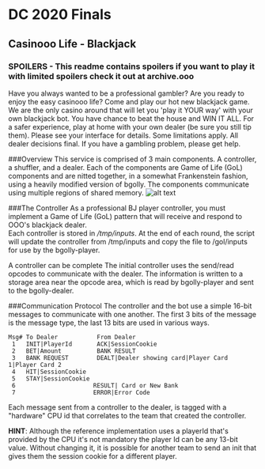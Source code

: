 # DC 2020 Finals
## Casinooo Life - Blackjack  
### SPOILERS - This readme contains spoilers if you want to play it with limited spoilers check it out at archive.ooo
Have you always wanted to be a professional gambler?  Are you ready to enjoy the easy casinooo life? Come and play our hot new blackjack game. We are the only casino around that will let you 'play it YOUR way' with your own blackjack bot. You have chance to beat the house and WIN IT ALL. For a safer experience, play at home with your own dealer (be sure you still tip them). Please see your interface for details. Some limitations apply. All dealer decisions final. If you have a gambling problem, please get help.

###Overview
This service is comprised of 3 main components. A controller, a shuffler, and a dealer. Each of the components are Game of Life (GoL) components and are nitted together, in a somewhat Frankenstein fashion, using a heavily modified version of bgolly. 
The components communicate using multiple regions of shared memory. 
![alt text](https://github.com/o-/[reponame]/blob/[branch]/image.jpg?raw=true)
 
###The Controller
As a professional BJ player controller, you must implement a Game of Life (GoL) pattern that will receive and respond to OOO's blackjack dealer.   
Each controller is stored in */tmp/inputs*. At the end of each round, the script will update the controller from /tmp/inputs and copy the file to /gol/inputs for use by the bgolly-player.

A controller can be complete
The initial controller uses the send/read opcodes to communicate with the dealer. The information is written to a storage area near the opcode area, which is read by bgolly-player and sent to the bgolly-dealer.

###Communication Protocol
The controller and the bot use a simple 16-bit messages to communicate with one another. The first 3 bits of the message is the message type, the last 13 bits are used in various ways. 
```
Msg# To Dealer           From Dealer
 1   INIT|PlayerId       ACK|SessionCookie
 2   BET|Amount          BANK RESULT
 3   BANK REQUEST        DEALT|Dealer showing card|Player Card 1|Player Card 2
 4   HIT|SessionCookie            
 5   STAY|SessionCookie
 6                      RESULT| Card or New Bank
 7                      ERROR|Error Code
```
Each message sent from a controller to the dealer, is tagged with a "hardware" CPU id that correlates to the team that created the controller. 

**HINT**: Although the reference implementation uses a playerId that's provided by the CPU it's not mandatory the player Id can be any 13-bit value. Without changing it, it is possible for another team to send an init that gives them the session cookie for a different player.


 
  




  

